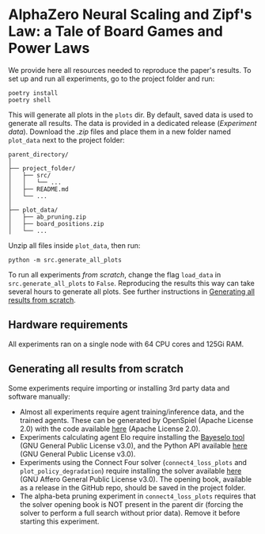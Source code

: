 # AlphaZero Neural Scaling and Zipf's Law: a Tale of Board Games and Power Laws

We provide here all resources needed to reproduce the paper's results.
To set up and run all experiments, go to the project folder and run:
```
poetry install
poetry shell
```
This will generate all plots in the `plots` dir. By default, saved data is used to generate all results.
The data is provided in a dedicated release (_Experiment data_). Download the _.zip_ files and place them in a new folder named `plot_data` next to the project folder:
```
parent_directory/
│
├── project_folder/
│   ├── src/
│   │   └── ...
│   ├── README.md
│   └── ...
│
├── plot_data/
│   ├── ab_pruning.zip
│   ├── board_positions.zip
│   └── ...
```
Unzip all files inside `plot_data`, then run:
```
python -m src.generate_all_plots
```
To run all experiments _from scratch_, change the flag `load_data` in `src.generate_all_plots` to `False`. Reproducing the results this way can take several hours to generate all plots. See further instructions in [Generating all results from scratch](#generating-all-results-from-scratch).

## Hardware requirements

All experiments ran on a single node with 64 CPU cores and 125Gi RAM.

## Generating all results from scratch

Some experiments require importing or installing 3rd party data and software manually:
- Almost all experiments require agent training/inference data, and the trained agents. 
    These can be generated by OpenSpiel (Apache License 2.0) with the code available [here](https://github.com/OrenNeumann/AlphaZero-scaling-laws) (Apache License 2.0).
- Experiments calculating agent Elo require installing the [Bayeselo tool](https://www.remi-coulom.fr/Bayesian-Elo/) (GNU General Public License v3.0), and the Python API available [here](https://github.com/yytdfc/Bayesian-Elo) (GNU General Public License v3.0).
- Experiments using the Connect Four solver (`connect4_loss_plots` and `plot_policy_degradation`) require installing the solver available [here](https://github.com/PascalPons/connect4) (GNU Affero General Public License v3.0). The opening book, available as a release in the GitHub repo, should be saved in the project folder.
- The alpha-beta pruning experiment in `connect4_loss_plots` requires that the solver opening book is NOT present in the 
    parent dir (forcing the solver to perform a full search without prior data). Remove it before starting this experiment.